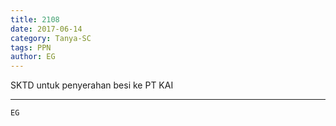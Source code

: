 ```yaml
---
title: 2108
date: 2017-06-14
category: Tanya-SC
tags: PPN
author: EG
---
```


SKTD untuk penyerahan besi ke PT KAI

---



`EG`
